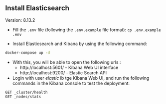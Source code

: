 ## Install Elasticsearch
Version: 8.13.2
- Fill the `.env` file (following the `.env.example` file format): 
```cp .env.example .env```

- Install Elasticsearch and Kibana by using the following command:
```sh
docker-compose up -d
```
- With this, you will be able to open the following urls :
    - http://localhost:5601/ - Kibana Web UI interface
    - http://localhost:9200/ - Elastic Search API
- Login with user *elastic* ib tge Kibana Web UI, and run the following commands in the Kibana console to test the deployment:
```
GET _cluster/health
GET _nodes/stats
```